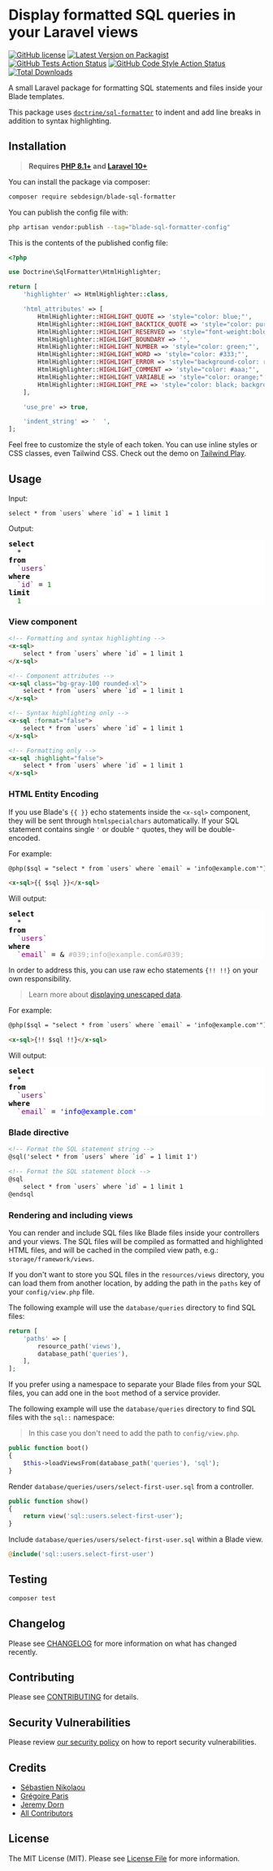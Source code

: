 # Display formatted SQL queries in your Laravel views

[![GitHub license](https://img.shields.io/github/license/sebdesign/blade-sql-formatter)](https://github.com/sebdesign/blade-sql-formatter/blob/main/LICENSE.md)
[![Latest Version on Packagist](https://img.shields.io/packagist/v/sebdesign/blade-sql-formatter.svg)](https://packagist.org/packages/sebdesign/blade-sql-formatter)
[![GitHub Tests Action Status](https://img.shields.io/github/actions/workflow/status/sebdesign/blade-sql-formatter/run-tests.yml?branch=main&label=tests)](https://github.com/sebdesign/blade-sql-formatter/actions/workflows/run-tests.yml?query=branch%3Amain)
[![GitHub Code Style Action Status](https://img.shields.io/github/actions/workflow/status/sebdesign/blade-sql-formatter/fix-php-code-style-issues.yml?branch=main&label=code%20style)](https://github.com/sebdesign/blade-sql-formatter/actions/workflows/fix-php-code-style-issues.yml?query=branch%3Amain)
[![Total Downloads](https://img.shields.io/packagist/dt/sebdesign/blade-sql-formatter.svg)](https://packagist.org/packages/sebdesign/blade-sql-formatter)

A small Laravel package for formatting SQL statements and files inside your Blade templates.

This package uses [`doctrine/sql-formatter`](https://github.com/doctrine/sql-formatter) to indent and add line breaks in addition to syntax highlighting.

## Installation

> **Requires [PHP 8.1+](https://php.net/releases) and [Laravel 10+](https://laravel.com/docs/10.x/releases)**

You can install the package via composer:

```bash
composer require sebdesign/blade-sql-formatter
```

You can publish the config file with:

```bash
php artisan vendor:publish --tag="blade-sql-formatter-config"
```

This is the contents of the published config file:

```php
<?php

use Doctrine\SqlFormatter\HtmlHighlighter;

return [
    'highlighter' => HtmlHighlighter::class,

    'html_attributes' => [
        HtmlHighlighter::HIGHLIGHT_QUOTE => 'style="color: blue;"',
        HtmlHighlighter::HIGHLIGHT_BACKTICK_QUOTE => 'style="color: purple;"',
        HtmlHighlighter::HIGHLIGHT_RESERVED => 'style="font-weight:bold;"',
        HtmlHighlighter::HIGHLIGHT_BOUNDARY => '',
        HtmlHighlighter::HIGHLIGHT_NUMBER => 'style="color: green;"',
        HtmlHighlighter::HIGHLIGHT_WORD => 'style="color: #333;"',
        HtmlHighlighter::HIGHLIGHT_ERROR => 'style="background-color: red;"',
        HtmlHighlighter::HIGHLIGHT_COMMENT => 'style="color: #aaa;"',
        HtmlHighlighter::HIGHLIGHT_VARIABLE => 'style="color: orange;"',
        HtmlHighlighter::HIGHLIGHT_PRE => 'style="color: black; background-color: white;"',
    ],

    'use_pre' => true,

    'indent_string' => '  ',
];
```

Feel free to customize the style of each token. You can use inline styles or CSS classes, even Tailwind CSS. Check out the demo on [Tailwind Play](https://play.tailwindcss.com/JXXKktftlS).

## Usage

Input:

```
select * from `users` where `id` = 1 limit 1
```

Output:

<pre style="color: black; background-color: white;"><span style="font-weight:bold;">select</span>
  <span >*</span>
<span style="font-weight:bold;">from</span>
  <span style="color: purple;">`users`</span>
<span style="font-weight:bold;">where</span>
  <span style="color: purple;">`id`</span> <span >=</span> <span style="color: green;">1</span>
<span style="font-weight:bold;">limit</span>
  <span style="color: green;">1</span>
</pre>

### View component

```html
<!-- Formatting and syntax highlighting -->
<x-sql>
    select * from `users` where `id` = 1 limit 1
</x-sql>

<!-- Component attributes -->
<x-sql class="bg-gray-100 rounded-xl">
    select * from `users` where `id` = 1 limit 1
</x-sql>

<!-- Syntax highlighting only -->
<x-sql :format="false">
    select * from `users` where `id` = 1 limit 1
</x-sql>

<!-- Formatting only -->
<x-sql :highlight="false">
    select * from `users` where `id` = 1 limit 1
</x-sql>
```

### HTML Entity Encoding

If you use Blade's `{{ }}` echo statements inside the `<x-sql>` component, they will be sent through `htmlspecialchars` automatically.
If your SQL statement contains single `'` or double `"` quotes, they will be double-encoded.

For example:

```html
@php($sql = "select * from `users` where `email` = 'info@example.com'")

<x-sql>{{ $sql }}</x-sql>
```

Will output:

<pre style="color: black; background-color: white;"><span style="font-weight:bold;">select</span>
  <span >*</span>
<span style="font-weight:bold;">from</span>
  <span style="color: purple;">`users`</span>
<span style="font-weight:bold;">where</span>
  <span style="color: purple;">`email`</span> <span >=</span> <span >&amp;</span> <span style="color: #aaa;">#039;info@example.com&amp;#039;</span></pre>

In order to address this, you can use raw echo statements `{!! !!}` on your own responsibility.

> Learn more about [displaying unescaped data](https://laravel.com/docs/8.x/blade#displaying-unescaped-data).

For example:

```html
@php($sql = "select * from `users` where `email` = 'info@example.com'")

<x-sql>{!! $sql !!}</x-sql>
```

Will output:

<pre style="color: black; background-color: white;"><span style="font-weight:bold;">select</span>
  <span >*</span>
<span style="font-weight:bold;">from</span>
  <span style="color: purple;">`users`</span>
<span style="font-weight:bold;">where</span>
  <span style="color: purple;">`email`</span> <span >=</span> <span style="color: blue;">'info@example.com'</span></pre>

### Blade directive

```html
<!-- Format the SQL statement string -->
@sql('select * from `users` where `id` = 1 limit 1')

<!-- Format the SQL statement block -->
@sql
    select * from `users` where `id` = 1 limit 1
@endsql
```

### Rendering and including views

You can render and include SQL files like Blade files inside your controllers and your views. The SQL files will be compiled as formatted and highlighted HTML files, and will be cached in the compiled view path, e.g.: `storage/framework/views`.

If you don't want to store you SQL files in the `resources/views` directory, you can load them from another location, by adding the path in the `paths` key of your `config/view.php` file.

The following example will use the `database/queries` directory to find SQL files:

```php
return [
    'paths' => [
        resource_path('views'),
        database_path('queries'),
    ],
];
```

If you prefer using a namespace to separate your Blade files from your SQL files, you can add one in the `boot` method of a service provider.

The following example will use the `database/queries` directory to find SQL files with the `sql::` namespace:

> In this case you don't need to add the path to `config/view.php`.

```php
public function boot()
{
    $this->loadViewsFrom(database_path('queries'), 'sql');
}
```

Render `database/queries/users/select-first-user.sql` from a controller.

```php
public function show()
{
    return view('sql::users.select-first-user');
}
```

Include `database/queries/users/select-first-user.sql` within a Blade view.

```php
@include('sql::users.select-first-user')
```

## Testing

```bash
composer test
```

## Changelog

Please see [CHANGELOG](CHANGELOG.md) for more information on what has changed recently.

## Contributing

Please see [CONTRIBUTING](.github/CONTRIBUTING.md) for details.

## Security Vulnerabilities

Please review [our security policy](.github/SECURITY.md) on how to report security vulnerabilities.

## Credits

-   [Sébastien Nikolaou](https://github.com/sebdesign)
-   [Grégoire Paris](https://github.com/greg0ire)
-   [Jeremy Dorn](https://github.com/jdorn)
-   [All Contributors](../../contributors)

## License

The MIT License (MIT). Please see [License File](LICENSE.md) for more information.

